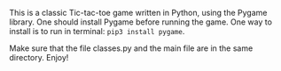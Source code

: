 This is a classic Tic-tac-toe game written in Python, using the Pygame library. One should install Pygame before running the game.
One way to install is to run in terminal: `pip3 install pygame`.

Make sure that the file classes.py and the main file are in the same directory.
Enjoy!

